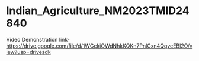 # Indian_Agriculture_NM2023TMID24840
Video Demonstration link-https://drive.google.com/file/d/1WGckiOWdNhkKQKn7PnlCxn4QqveEBl2O/view?usp=drivesdk
